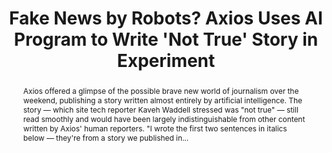 ---
category: news
title: Fake News by Robots? Axios Uses AI Program to Write 'Not True' Story in Experiment
abstract: Axios offered a glimpse of the possible brave new world of journalism over the weekend, publishing a story written almost entirely by artificial intelligence. The story — which site tech reporter Kaveh Waddell stressed was "not true" — still read smoothly and would have been largely indistinguishable from other content written by Axios' human reporters. "I wrote the first two sentences in italics below — they're from a story we published in...
publishedDateTime: 2019-02-18T14:39:14Z
sourceUrl: https://www.thewrap.com/fake-news-by-robots-axios-uses-ai-program-to-write-not-true-story-in-experiment/
type: article

provider:
  name: TheWrap
  id: V_AA5Hac5_global
tags:
  - AI

images: 
  - url: assets/images/2019/3/Fake-News-by-Robots?-Axios-Uses-AI-Program-to-Write-'Not-True'-Story-in-Experiment-1.jpg
    width: 618
    height: 412
    quality: 100
    title: Robot
    attribution: 
    focalRegion:
      x1: 204
      x2: 407
      y1: 119
      y2: 322

---